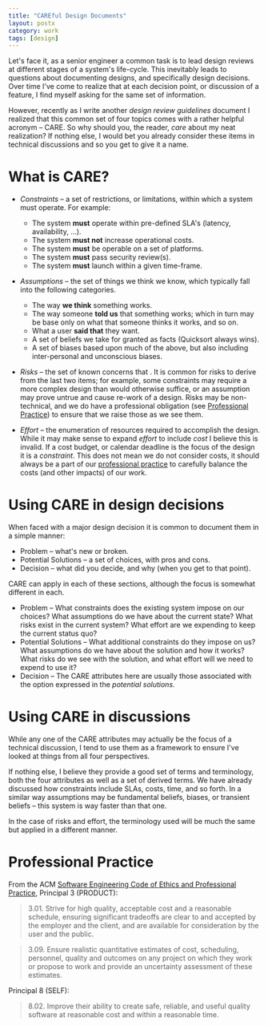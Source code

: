 ```yaml
---
title: "CAREful Design Documents"
layout: postx
category: work
tags: [design]
---
```


Let's face it, as a senior engineer a common task is to lead design
reviews at different stages of a system's life-cycle. This inevitably
leads to questions about documenting designs, and specifically design
decisions. Over time I've come to realize that at each decision point,
or discussion of a feature, I find myself asking for the same set of
information.

However, recently as I write another *design review guidelines* document
I realized that this common set of four topics comes with a rather
helpful acronym – CARE. So why should you, the reader, *care* about my
neat realization? If nothing else, I would bet you already consider
these items in technical discussions and so you get to give it a name.

# What is CARE?

- *Constraints* – a set of restrictions, or limitations, within which a
  system must operate. For example:

  - The system **must** operate within pre-defined SLA's (latency,
    availability, …).
  - The system **must not** increase operational costs.
  - The system **must** be operable on a set of platforms.
  - The system **must** pass security review(s).
  - The system **must** launch within a given time-frame.

- *Assumptions* – the set of things we think we know, which typically
  fall into the following categories.

  - The way **we think** something works.
  - The way someone **told us** that something works; which in turn may
    be base only on what that someone thinks it works, and so on.
  - What a user **said that** they want.
  - A set of beliefs we take for granted as facts (Quicksort always
    wins).
  - A set of biases based upon much of the above, but also including
    inter-personal and unconscious biases.

- *Risks* – the set of known concerns that . It is common for risks to derive
  from the last two items; for example, some constraints may require a more
  complex design than would otherwise suffice, or an assumption may prove
  untrue and cause re-work of a design. Risks may be non-technical, and we do
  have a professional obligation (see [Professional
  Practice](#professional-practice)) to ensure that we raise those as we see
  them.

- *Effort* – the enumeration of resources required to accomplish the design.
  While it may make sense to expand *effort* to include *cost* I believe this
  is invalid. If a cost budget, or calendar deadline is the focus of the
  design it is a *constraint*. This does not mean we do not consider costs, it
  should always be a part of our [professional
  practice](#professional-practice) to carefully balance the costs (and other
  impacts) of our work.

# Using CARE in design decisions

When faced with a major design decision it is common to document them in
a simple manner:

- Problem – what's new or broken.
- Potential Solutions – a set of choices, with pros and cons.
- Decision – what did you decide, and why (when you get to that point).

CARE can apply in each of these sections, although the focus is somewhat
different in each.

- Problem – What constraints does the existing system impose on our
  choices? What assumptions do we have about the current state? What
  risks exist in the current system? What effort are we expending to
  keep the current status quo?
- Potential Solutions – What additional constraints do they impose on
  us? What assumptions do we have about the solution and how it works?
  What risks do we see with the solution, and what effort will we need
  to expend to use it?
- Decision – The CARE attributes here are usually those associated with
  the option expressed in the *potential solutions*.

# Using CARE in discussions

While any one of the CARE attributes may actually be the focus of a
technical discussion, I tend to use them as a framework to ensure I've
looked at things from all four perspectives.

If nothing else, I believe they provide a good set of terms and
terminology, both the four attributes as well as a set of derived terms.
We have already discussed how constraints include SLAs, costs, time, and
so forth. In a similar way assumptions may be fundamental beliefs,
biases, or transient beliefs – this system is way faster than that one.

In the case of risks and effort, the terminology used will be much the
same but applied in a different manner.

# Professional Practice

From the ACM [Software Engineering Code of Ethics and Professional
Practice](https://ethics.acm.org/code-of-ethics/software-engineering-code/),
Principal 3 (PRODUCT):

> 3.01. Strive for high quality, acceptable cost and a reasonable
> schedule, ensuring significant tradeoffs are clear to and accepted by
> the employer and the client, and are available for consideration by
> the user and the public.

> 3.09. Ensure realistic quantitative estimates of cost, scheduling,
> personnel, quality and outcomes on any project on which they work or
> propose to work and provide an uncertainty assessment of these
> estimates.

Principal 8 (SELF):

> 8.02. Improve their ability to create safe, reliable, and useful
> quality software at reasonable cost and within a reasonable time.
